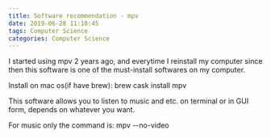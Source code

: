 ```yaml
---
title: Software recommendation - mpv
date: 2019-06-28 11:10:45
tags: Computer Science
categories: Computer Science
---
```


I started using mpv 2 years ago, and everytime I reinstall my computer since then this software is one of the must-install softwares on my computer.

Install on mac os(if have brew):
brew cask install mpv

This software allows you to listen to music and etc. on terminal or in GUI form, depends on whatever you want.

For music only the command is:
mpv --no-video <Link to video>
